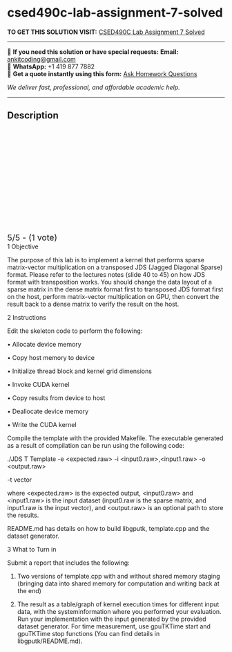 # csed490c-lab-assignment-7-solved
**TO GET THIS SOLUTION VISIT:** [CSED490C Lab Assignment 7 Solved](https://www.ankitcodinghub.com/product/csed490c-lab-assignment-7-solved/)


---

📩 **If you need this solution or have special requests:** **Email:** ankitcoding@gmail.com  
📱 **WhatsApp:** +1 419 877 7882  
📄 **Get a quote instantly using this form:** [Ask Homework Questions](https://www.ankitcodinghub.com/services/ask-homework-questions/)

*We deliver fast, professional, and affordable academic help.*

---

<h2>Description</h2>



<div class="kk-star-ratings kksr-auto kksr-align-center kksr-valign-top" data-payload="{&quot;align&quot;:&quot;center&quot;,&quot;id&quot;:&quot;115725&quot;,&quot;slug&quot;:&quot;default&quot;,&quot;valign&quot;:&quot;top&quot;,&quot;ignore&quot;:&quot;&quot;,&quot;reference&quot;:&quot;auto&quot;,&quot;class&quot;:&quot;&quot;,&quot;count&quot;:&quot;1&quot;,&quot;legendonly&quot;:&quot;&quot;,&quot;readonly&quot;:&quot;&quot;,&quot;score&quot;:&quot;5&quot;,&quot;starsonly&quot;:&quot;&quot;,&quot;best&quot;:&quot;5&quot;,&quot;gap&quot;:&quot;4&quot;,&quot;greet&quot;:&quot;Rate this product&quot;,&quot;legend&quot;:&quot;5\/5 - (1 vote)&quot;,&quot;size&quot;:&quot;24&quot;,&quot;title&quot;:&quot;CSED490C Lab Assignment 7 Solved&quot;,&quot;width&quot;:&quot;138&quot;,&quot;_legend&quot;:&quot;{score}\/{best} - ({count} {votes})&quot;,&quot;font_factor&quot;:&quot;1.25&quot;}">

<div class="kksr-stars">

<div class="kksr-stars-inactive">
            <div class="kksr-star" data-star="1" style="padding-right: 4px">


<div class="kksr-icon" style="width: 24px; height: 24px;"></div>
        </div>
            <div class="kksr-star" data-star="2" style="padding-right: 4px">


<div class="kksr-icon" style="width: 24px; height: 24px;"></div>
        </div>
            <div class="kksr-star" data-star="3" style="padding-right: 4px">


<div class="kksr-icon" style="width: 24px; height: 24px;"></div>
        </div>
            <div class="kksr-star" data-star="4" style="padding-right: 4px">


<div class="kksr-icon" style="width: 24px; height: 24px;"></div>
        </div>
            <div class="kksr-star" data-star="5" style="padding-right: 4px">


<div class="kksr-icon" style="width: 24px; height: 24px;"></div>
        </div>
    </div>

<div class="kksr-stars-active" style="width: 138px;">
            <div class="kksr-star" style="padding-right: 4px">


<div class="kksr-icon" style="width: 24px; height: 24px;"></div>
        </div>
            <div class="kksr-star" style="padding-right: 4px">


<div class="kksr-icon" style="width: 24px; height: 24px;"></div>
        </div>
            <div class="kksr-star" style="padding-right: 4px">


<div class="kksr-icon" style="width: 24px; height: 24px;"></div>
        </div>
            <div class="kksr-star" style="padding-right: 4px">


<div class="kksr-icon" style="width: 24px; height: 24px;"></div>
        </div>
            <div class="kksr-star" style="padding-right: 4px">


<div class="kksr-icon" style="width: 24px; height: 24px;"></div>
        </div>
    </div>
</div>


<div class="kksr-legend" style="font-size: 19.2px;">
            5/5 - (1 vote)    </div>
    </div>
1 Objective

The purpose of this lab is to implement a kernel that performs sparse matrix-vector multiplication on a transposed JDS (Jagged Diagonal Sparse) format. Please refer to the lectures notes (slide 40 to 45) on how JDS format with transposition works. You should change the data layout of a sparse matrix in the dense matrix format first to transposed JDS format first on the host, perform matrix-vector multiplication on GPU, then convert the result back to a dense matrix to verify the result on the host.

2 Instructions

Edit the skeleton code to perform the following:

• Allocate device memory

• Copy host memory to device

• Initialize thread block and kernel grid dimensions

• Invoke CUDA kernel

• Copy results from device to host

• Deallocate device memory

• Write the CUDA kernel

Compile the template with the provided Makefile. The executable generated as a result of compilation can be run using the following code:

./JDS T Template -e &lt;expected.raw&gt; -i &lt;input0.raw&gt;,&lt;input1.raw&gt; -o &lt;output.raw&gt;

-t vector

where &lt;expected.raw&gt; is the expected output, &lt;input0.raw&gt; and &lt;input1.raw&gt; is the input dataset (input0.raw is the sparse matrix, and input1.raw is the input vector), and &lt;output.raw&gt; is an optional path to store the results.

README.md has details on how to build libgputk, template.cpp and the dataset generator.

3 What to Turn in

Submit a report that includes the following:

1. Two versions of template.cpp with and without shared memory staging (bringing data into shared memory for computation and writing back at the end)

2. The result as a table/graph of kernel execution times for different input data, with the systeminformation where you performed your evaluation. Run your implementation with the input generated by the provided dataset generator. For time measurement, use gpuTKTime start and gpuTKTime stop functions (You can find details in libgputk/README.md).
